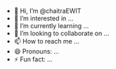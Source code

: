- 👋 Hi, I’m @chaitraEWIT
- 👀 I’m interested in ...
- 🌱 I’m currently learning ...
- 💞️ I’m looking to collaborate on ...
- 📫 How to reach me ...
- 😄 Pronouns: ...
- ⚡ Fun fact: ...

<!---
chaitraEWIT/chaitraEWIT is a ✨ special ✨ repository because its `README.md` (this file) appears on your GitHub profile.
You can click the Preview link to take a look at your changes.
--->

